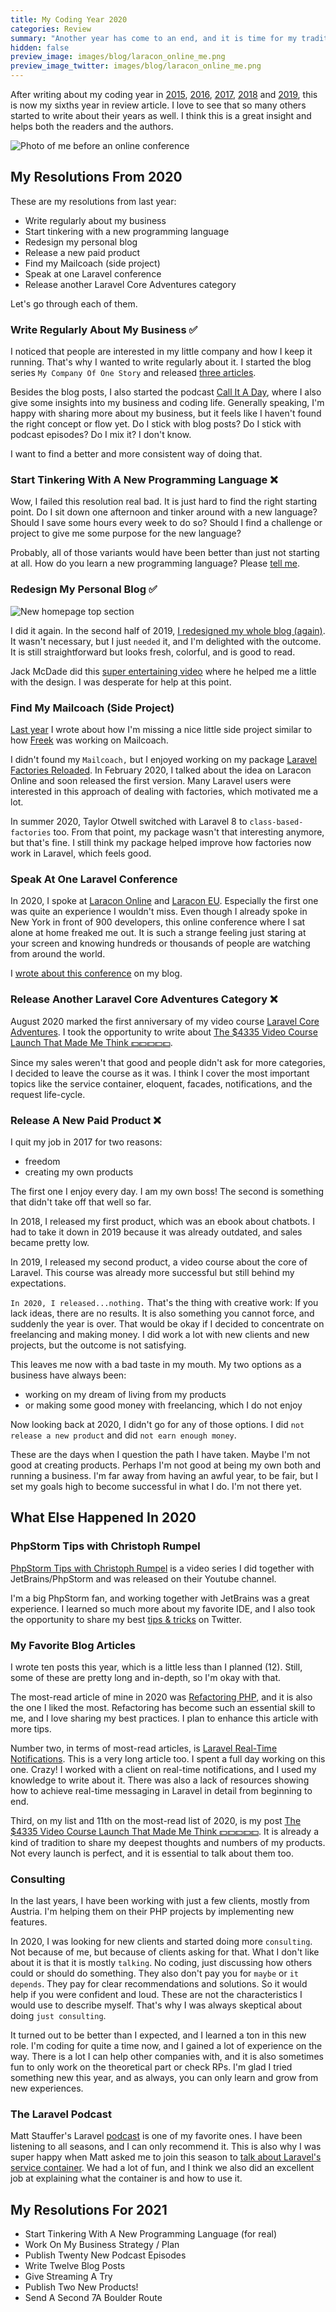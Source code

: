 ```yaml
---
title: My Coding Year 2020
categories: Review
summary: "Another year has come to an end, and it is time for my traditional New Year's Eve blog post. I want to take some minutes to think back about the last 12 months and how they changed me as a developer."
hidden: false
preview_image: images/blog/laracon_online_me.png
preview_image_twitter: images/blog/laracon_online_me.png
---
```


After writing about my coding year in [2015](https://christoph-rumpel.com/2015/12/what-I-learned-in-2015), [2016](https://christoph-rumpel.com/2016/12/My-coding-year-2016), [2017](https://christoph-rumpel.com/2017/12/my-coding-year-2017), [2018](https://christoph-rumpel.com/2018/12/my-coding-year-2018) and [2019](https://christoph-rumpel.com/2020/01/my-coding-year-2019), this is now my sixths year in review article. I love to see that so many others started to write about their years as well. I think this is a great insight and helps both the readers and the authors.

<img class="blogimage" alt="Photo of me before an online conference" src="/images/blog/laracon_online_me.png" />

## My Resolutions From 2020

These are my resolutions from last year:

* Write regularly about my business
* Start tinkering with a new programming language
* Redesign my personal blog
* Release a new paid product
* Find my Mailcoach (side project)
* Speak at one Laravel conference
* Release another Laravel Core Adventures category

Let's go through each of them.

### Write Regularly About My Business ✅

I noticed that people are interested in my little company and how I keep it running. That's why I wanted to write regularly about it. I started the blog series `My Company Of One Story` and released [three articles](https://christoph-rumpel.com/?searchTerm=business).

Besides the blog posts, I also started the podcast [Call It A Day](https://callitaday.transistor.fm/episodes), where I also give some insights into my business and coding life. Generally speaking, I'm happy with sharing more about my business, but it feels like I haven't found the right concept or flow yet. Do I stick with blog posts? Do I stick with podcast episodes? Do I mix it? I don't know.

I want to find a better and more consistent way of doing that.

### Start Tinkering With A New Programming Language ❌

Wow, I failed this resolution real bad. It is just hard to find the right starting point. Do I sit down one afternoon and tinker around with a new language? Should I save some hours every week to do so? Should I find a challenge or project to give me some purpose for the new language?

Probably, all of those variants would have been better than just not starting at all. How do you learn a new programming language? Please [tell me](https://twitter.com/christophrumpel).

### Redesign My Personal Blog ✅

<img class="blogimage" alt="New homepage top section" src="/images/blog/2020/redesign2020_home_top.png" />

I did it again. In the second half of 2019, [I redesigned my whole blog (again)](https://christoph-rumpel.com/2020/9/how-I-redesigned-my-laravel-blog-again). It wasn't necessary, but I just `needed` it, and I'm delighted with the outcome. It is still straightforward but looks fresh, colorful, and is good to read.

Jack McDade did this [super entertaining video](https://www.youtube.com/watch?v=snzLxoBKAo0) where he helped me a little with the design. I was desperate for help at this point.

### Find My Mailcoach (Side Project)

[Last year](https://christoph-rumpel.com/2020/1/my-coding-year-2019) I wrote about how I'm missing a nice little side project similar to how [Freek](https://twitter.com/freekmurze) was working on Mailcoach.

I didn't found my `Mailcoach,` but I enjoyed working on my package [Laravel Factories Reloaded](https://github.com/christophrumpel/laravel-factories-reloaded). In February 2020, I talked about the idea on Laracon Online and soon released the first version. Many Laravel users were interested in this approach of dealing with factories, which motivated me a lot.

In summer 2020, Taylor Otwell switched with Laravel 8 to `class-based-factories` too. From that point, my package wasn't that interesting anymore, but that's fine. I still think my package helped improve how factories now work in Laravel, which feels good.

### Speak At One Laravel Conference

In 2020, I spoke at [Laracon Online](https://laracon.net/) and [Laracon EU](https://laracon.eu/). Especially the first one was quite an experience I wouldn't miss. Even though I already spoke in New York in front of 900 developers, this online conference where I sat alone at home freaked me out. It is such a strange feeling just staring at your screen and knowing hundreds or thousands of people are watching from around the world.

I [wrote about this conference](https://christoph-rumpel.com/2020/3/my-ultimate-laracon-online-experience) on my blog.

### Release Another Laravel Core Adventures Category ❌

August 2020 marked the first anniversary of my video course [Laravel Core Adventures](https://laravelcoreadventures.com). I took the opportunity to write about [The $4335 Video Course Launch That Made Me Think 💵💵💵💵💵](https://christoph-rumpel.com/2020/8/the-video-course-launch-that-made-me-think).

Since my sales weren't that good and people didn't ask for more categories, I decided to leave the course as it was. I think I cover the most important topics like the service container, eloquent, facades, notifications, and the request life-cycle.

### Release A New Paid Product ❌

I quit my job in 2017 for two reasons:

* freedom
* creating my own products

The first one I enjoy every day. I am my own boss! The second is something that didn't take off that well so far.

In 2018, I released my first product, which was an ebook about chatbots. I had to take it down in 2019 because it was already outdated, and sales became pretty low.

In 2019, I released my second product, a video course about the core of Laravel. This course was already more successful but still behind my expectations.

`In 2020, I released...nothing.` That's the thing with creative work: If you lack ideas, there are no results. It is also something you cannot force, and suddenly the year is over. That would be okay if I decided to concentrate on freelancing and making money. I did work a lot with new clients and new projects, but the outcome is not satisfying.

This leaves me now with a bad taste in my mouth. My two options as a business have always been:
* working on my dream of living from my products
* or making some good money with freelancing, which I do not enjoy

Now looking back at 2020, I didn't go for any of those options. I did `not release a new product` and did `not earn enough money`.

These are the days when I question the path I have taken. Maybe I'm not good at creating products. Perhaps I'm not good at being my own both and running a business. I'm far away from having an awful year, to be fair, but I set my goals high to become successful in what I do. I'm not there yet.

## What Else Happened In 2020

### PhpStorm Tips with Christoph Rumpel

[PhpStorm Tips with Christoph Rumpel](https://www.youtube.com/playlist?list=PLQ176FUIyIUZjFbdm7Ux3Okalij5jMAgw) is a video series I did together with JetBrains/PhpStorm and was released on their Youtube channel.

I'm a big PhpStorm fan, and working together with JetBrains was a great experience. I learned so much more about my favorite IDE, and I also took the opportunity to share my best [tips & tricks](https://twitter.com/i/events/1268886882013917184) on Twitter.

### My Favorite Blog Articles

I wrote ten posts this year, which is a little less than I planned (12). Still, some of these are pretty long and in-depth, so I'm okay with that.

The most-read article of mine in 2020 was [Refactoring PHP](https://christoph-rumpel.com/2020/8/refactoring-php), and it is also the one I liked the most. Refactoring has become such an essential skill to me, and I love sharing my best practices. I plan to enhance this article with more tips.

Number two, in terms of most-read articles, is [Laravel Real-Time Notifications](https://christoph-rumpel.com/2020/11/laravel-real-time-notifications). This is a very long article too. I spent a full day working on this one. Crazy! I worked with a client on real-time notifications, and I used my knowledge to write about it. There was also a lack of resources showing how to achieve real-time messaging in Laravel in detail from beginning to end.

Third, on my list and 11th on the most-read list of 2020, is my post [The $4335 Video Course Launch That Made Me Think 💵💵💵💵💵](https://christoph-rumpel.com/2020/8/the-video-course-launch-that-made-me-think). It is already a kind of tradition to share my deepest thoughts and numbers of my products. Not every launch is perfect, and it is essential to talk about them too.

### Consulting

In the last years, I have been working with just a few clients, mostly from Austria. I'm helping them on their PHP projects by implementing new features.

In 2020, I was looking for new clients and started doing more `consulting`. Not because of me, but because of clients asking for that. What I don't like about it is that it is mostly `talking`. No coding, just discussing how others could or should do something. They also don't pay you for `maybe` or `it depends`. They pay for clear recommendations and solutions. So it would help if you were confident and loud. These are not the characteristics I would use to describe myself. That's why I was always skeptical about doing `just consulting`.

It turned out to be better than I expected, and I learned a ton in this new role. I'm coding for quite a time now, and I gained a lot of experience on the way. There is a lot I can help other companies with, and it is also sometimes fun to only work on the theoretical part or check RPs. I'm glad I tried something new this year, and as always, you can only learn and grow from new experiences.

### The Laravel Podcast

Matt Stauffer's Laravel [podcast](https://laravelpodcast.com/) is one of my favorite ones. I have been listening to all seasons, and I can only recommend it. This is also why I was super happy when Matt asked me to join this season to [talk about Laravel's service container](https://laravelpodcast.simplecast.com/episodes/the-service-container-with-christoph-rumpel). We had a lot of fun, and I think we also did an excellent job at explaining what the container is and how to use it.

## My Resolutions For 2021

* Start Tinkering With A New Programming Language (for real)
* Work On My Business Strategy / Plan
* Publish Twenty New Podcast Episodes
* Write Twelve Blog Posts
* Give Streaming A Try
* Publish Two New Products!
* Send A Second 7A Boulder Route
